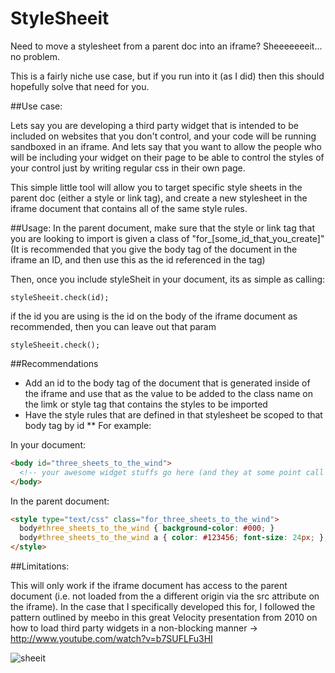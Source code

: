 StyleSheeit
===========

Need to move a stylesheet from a parent doc into an iframe? Sheeeeeeeit... no problem.

This is a fairly niche use case, but if you run into it (as I did) then this should hopefully solve that need for you.

##Use case:

Lets say you are developing a third party widget that is intended to be included on websites that you don't control, and your code will be running sandboxed in an iframe.
And lets say that you want to allow the people who will be including your widget on their page to be able to control the styles of your control just by writing regular css in their own page.


This simple little tool will allow you to target specific style sheets in the parent doc (either a style or link tag), and create a new stylesheet in the iframe document that contains all of the same style rules.


##Usage:
In the parent document, make sure that the style or link tag that you are looking to import is given a class of "for_[some_id_that_you_create]" (It is recommended that you give the body tag of the document in the iframe an ID, and then use this as the id referenced in the tag)

Then, once you include styleSheit in your document, its as simple as calling:

```
styleSheeit.check(id);
```


if the id you are using is the id on the body of the iframe document as recommended, then you can leave out that param

```
styleSheeit.check();
```

##Recommendations
* Add an id to the body tag of the document that is generated inside of the iframe and use that as the value to be added to the class name on the limk or style tag that contains the styles to be imported
* Have the style rules that are defined in that stylesheet be scoped to that body tag by id
** For example: 

In your document:

```html
<body id="three_sheets_to_the_wind">
  <!-- your awesome widget stuffs go here (and they at some point call styleSheeit.check(); ) -->
</body>
```

In the parent document:

```html
<style type="text/css" class="for_three_sheets_to_the_wind">
  body#three_sheets_to_the_wind { background-color: #000; }
  body#three_sheets_to_the_wind a { color: #123456; font-size: 24px; };
</style>
```

##Limitations:

This will only work if the iframe document has access to the parent document (i.e. not loaded from the a different origin via the src attribute on the iframe).
In the case that I specifically developed this for, I followed the pattern outlined by meebo in this great Velocity presentation from 2010 on how to load third party widgets in a non-blocking manner -> http://www.youtube.com/watch?v=b7SUFLFu3HI



![sheeit](http://i3.kym-cdn.com/photos/images/newsfeed/000/077/680/davis_sheeeit.jpg)

